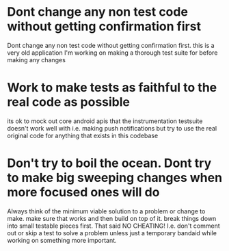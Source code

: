 # Dont change any non test code without getting confirmation first

Dont change any non test code without getting confirmation first. this is a very old application I'm working on making a thorough test suite for before making any changes


# Work to make tests as faithful to the real code as possible

its ok to mock out core android apis that the instrumentation testsuite doesn't work well with i.e. making push notifications but try to use the real original code for anything that exists in this codebase


# Don't try to boil the ocean. Dont try to make big sweeping changes when more focused ones will do

Always think of the minimum viable solution to a problem or change to make. make sure that works and then build on top of it. break things down into small testable pieces first. That said NO CHEATING! I.e. don't comment out or skip a test to solve a problem unless just a temporary bandaid while working on something more important.